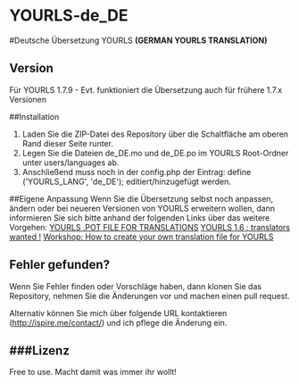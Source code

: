 YOURLS-de_DE
============

#Deutsche Übersetzung YOURLS
**(GERMAN YOURLS TRANSLATION)**

## Version

Für YOURLS 1.7.9 - Evt. funktioniert die Übersetzung auch für frühere 1.7.x Versionen

##Installation

1) Laden Sie die ZIP-Datei des Repository über die Schaltfläche am oberen Rand dieser Seite runter.
2) Legen Sie die Dateien de_DE.mo und de_DE.po im YOURLS Root-Ordner unter users/languages ab.
3) Anschließend muss noch in der config.php der Eintrag: define ('YOURLS_LANG', 'de_DE'); editiert/hinzugefügt werden.

##Eigene Anpassung
Wenn Sie die Übersetzung selbst noch anpassen, ändern oder bei neueren Versionen von YOURLS erweitern wollen, dann
informieren Sie sich bitte anhand der folgenden Links über das weitere Vorgehen:
[YOURLS .POT FILE FOR TRANSLATIONS](https://github.com/YOURLS/YOURLS.pot)
[YOURLS 1.6 : translators wanted !](http://blog.yourls.org/2013/02/yourls-1-6-translators-wanted/)
[Workshop: How to create your own translation file for YOURLS](http://blog.yourls.org/2013/02/workshop-how-to-create-your-own-translation-file-for-yourls/)


## Fehler gefunden?
Wenn Sie Fehler finden oder Vorschläge haben, dann klonen Sie das Repository, nehmen Sie die Änderungen vor und machen
einen pull request.

Alternativ können Sie mich über folgende URL kontaktieren (http://ispire.me/contact/) und ich pflege die Änderung ein.

###Lizenz
--------
Free to use. Macht damit was immer ihr wollt!
